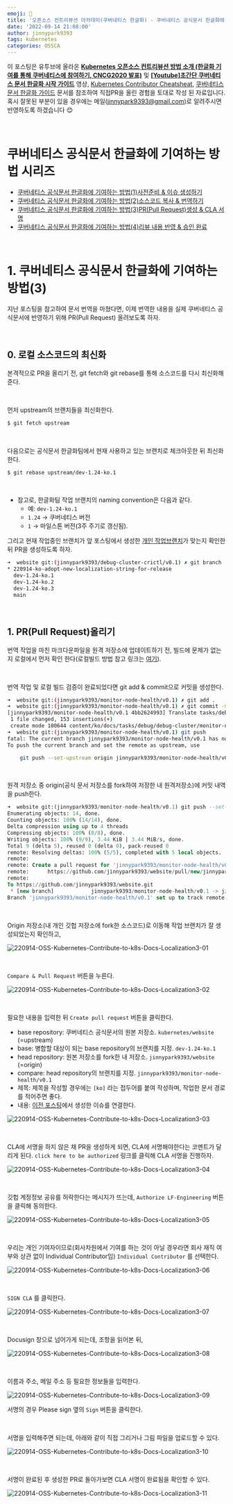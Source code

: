 ```yaml
---
emoji: 🔧
title: '오픈소스 컨트리뷰션 아카데미(쿠버네티스 한글화) - 쿠버네티스 공식문서 한글화에 기여하는 방법(3)PR(Pull Request)생성 & CLA 서명'
date: '2022-09-14 21:08:00'
author: jinnypark9393
tags: kubernetes
categories: OSSCA
---
```


이 포스팅은 유투브에 올라온 **[Kubernetes 오픈소스 컨트리뷰션 방법 소개 (한글화 기여를 통해 쿠버네티스에 참여하기, CNCG2020 발표)](https://www.youtube.com/watch?v=2JiKkPv_IGs)** 및 **[[Youtube]초간단 쿠버네티스 문서 한글화 시작 가이드](https://www.youtube.com/watch?v=OTl8HBjxIhc)** 영상, [Kubernetes Contributor Cheatsheat](https://www.kubernetes.dev/docs/contributor-cheatsheet/), [쿠버네티스 문서 한글화 가이드](https://kubernetes.io/ko/docs/contribute/localization_ko/) 문서를 참조하여 직접PR을 올린 경험을 토대로 작성 된 자료입니다. 혹시 잘못된 부분이 있을 경우에는 메일(jinnypark9393@gmail.com)로 알려주시면 반영하도록 하겠습니다 😊 

<br/>

# **쿠버네티스 공식문서 한글화에 기여하는 방법 시리즈**

- [쿠버네티스 공식문서 한글화에 기여하는 방법(1)사전준비 & 이슈 생성하기](https://jinnypark9393.github.io/220710-ossca-kubernetes-docs-localization1/)
- [쿠버네티스 공식문서 한글화에 기여하는 방법(2)소스코드 복사 & 번역하기](https://jinnypark9393.github.io/220717-ossca-kubernetes-docs-localization2/)
- [쿠버네티스 공식문서 한글화에 기여하는 방법(3)PR(Pull Request)생성 & CLA 서명](https://jinnypark9393.github.io/220914-ossca-kubernetes-docs-localization3/)
- [쿠버네티스 공식문서 한글화에 기여하는 방법(4)리뷰 내용 반영 & 승인 완료](https://jinnypark9393.github.io/220914-ossca-kubernetes-docs-localization4/)
  
<br/>

# 1. 쿠버네티스 공식문서 한글화에 기여하는 방법(3)

지난 포스팅을 참고하여 문서 번역을 마쳤다면, 이제 번역한 내용을 실제 쿠버네티스 공식문서에 반영하기 위해 PR(Pull Request) 올려보도록 하자.

<br/>

## 0. 로컬 소스코드의 최신화

본격적으로 PR을 올리기 전, git fetch와 git rebase를 통해 소스코드를 다시 최신화해준다.

<br/>

먼저 upstream의 브랜치들을 최신화한다.

```bash
$ git fetch upstream
```

<br/>

다음으로는 공식문서 한글화팀에서 현재 사용하고 있는 브랜치로 체크아웃한 뒤 최신화한다.

```bash
$ git rebase upstream/dev-1.24-ko.1
```

<br/>

- 참고로, 한글화팀 작업 브랜치의 naming convention은 다음과 같다.
    - 예: `dev-1.24-ko.1`
    - `1.24` → 쿠버네티스 버전
    - `1` → 마일스톤 버전(3주 주기로 갱신됨).

그리고 현재 작업중인 브랜치가 앞 포스팅에서 생성한 [개인 작업브랜치](https://jinnypark9393.github.io/220717-ossca-kubernetes-docs-localization2/)가 맞는지 확인한 뒤 PR을 생성하도록 하자.

```bash
➜  website git:(jinnypark9393/debug-cluster-crictl/v0.1) ✗ git branch
* 220914-ko-adopt-new-localization-string-for-release
  dev-1.24-ko.1
  dev-1.24-ko.2
  dev-1.24-ko.3
  main
```

<br/>

## 1. PR(Pull Request)올리기

번역 작업을 마친 마크다운파일을 원격 저장소에 업데이트하기 전, 빌드에 문제가 없는지 로컬에서 먼저 확인 한다(로컬빌드 방법 참고 링크는 [여기](https://jinnypark9393.github.io/220709-ossca-kubernetes-hugo-local-build/)).

<br/>

번역 작업 및 로컬 빌드 검증이 완료되었다면 git add & commit으로 커밋을 생성한다.

```bash
➜  website git:(jinnypark9393/monitor-node-health/v0.1) ✗ git add .
➜  website git:(jinnypark9393/monitor-node-health/v0.1) ✗ git commit -m "Translate tasks/debug/debug-cluster/monitor-node-health into Korean"
[jinnypark9393/monitor-node-health/v0.1 4bb2624993] Translate tasks/debug/debug-cluster/monitor-node-health into Korean
 1 file changed, 153 insertions(+)
 create mode 100644 content/ko/docs/tasks/debug/debug-cluster/monitor-node-health.md
➜  website git:(jinnypark9393/monitor-node-health/v0.1) git push
fatal: The current branch jinnypark9393/monitor-node-health/v0.1 has no upstream branch.
To push the current branch and set the remote as upstream, use

    git push --set-upstream origin jinnypark9393/monitor-node-health/v0.1
```

<br/>

원격 저장소 중 origin(공식 문서 저장소를 fork하여 저장한 내 원격저장소)에 커밋 내역을 push한다.

```sql
➜  website git:(jinnypark9393/monitor-node-health/v0.1) git push --set-upstream origin jinnypark9393/monitor-node-health/v0.1
Enumerating objects: 14, done.
Counting objects: 100% (14/14), done.
Delta compression using up to 4 threads
Compressing objects: 100% (8/8), done.
Writing objects: 100% (9/9), 3.44 KiB | 3.44 MiB/s, done.
Total 9 (delta 5), reused 0 (delta 0), pack-reused 0
remote: Resolving deltas: 100% (5/5), completed with 5 local objects.
remote:
remote: Create a pull request for 'jinnypark9393/monitor-node-health/v0.1' on GitHub by visiting:
remote:      https://github.com/jinnypark9393/website/pull/new/jinnypark9393/monitor-node-health/v0.1
remote:
To https://github.com/jinnypark9393/website.git
 * [new branch]            jinnypark9393/monitor-node-health/v0.1 -> jinnypark9393/monitor-node-health/v0.1
Branch 'jinnypark9393/monitor-node-health/v0.1' set up to track remote branch 'jinnypark9393/monitor-node-health/v0.1' from 'origin'.
```

<br/>

Origin 저장소(내 개인 깃헙 저장소에 fork한 소스코드)로 이동해 작업 브랜치가 잘 생성되었는지 확인하고,

![220914-OSS-Kubernetes-Contribute-to-k8s-Docs-Localization3-01](./220914-OSS-Kubernetes-Contribute-to-k8s-Docs-Localization3-01.png)

<br/>

`Compare & Pull Request` 버튼을 누른다.

![220914-OSS-Kubernetes-Contribute-to-k8s-Docs-Localization3-02](./220914-OSS-Kubernetes-Contribute-to-k8s-Docs-Localization3-02.png)

<br/>

필요한 내용을 입력한 뒤 `Create pull request` 버튼을 클릭한다.

- base repository: 쿠버네티스 공식문서의 원본 저장소. `kubernetes/website` (=upstream)
- base: 병합할 대상이 되는 base repository의 브랜치를 지정. `dev-1.24-ko.1`
- head repository: 원본 저장소를 fork한 내 저장소. `jinnypark9393/website` (=origin)
- compare: head repository의 브랜치를 지정. `jinnypark9393/monitor-node-health/v0.1`
- 제목: 제목을 작성할 경우에는 `[ko]` 라는 접두어를 붙여 작성하며, 작업한 문서 경로를 적어주면 좋다.
- 내용: [이전 포스팅](https://jinnypark9393.github.io/220710-ossca-kubernetes-docs-localization1/)에서 생성한 이슈를 연결한다.

![220914-OSS-Kubernetes-Contribute-to-k8s-Docs-Localization3-03](./220914-OSS-Kubernetes-Contribute-to-k8s-Docs-Localization3-03.png)

<br/>

CLA에 서명을 하지 않은 채 PR을 생성하게 되면, CLA에 서명해야한다는 코멘트가 달리게 된다. `click here to be authorized` 링크를 클릭해 CLA 서명을 진행하자.

![220914-OSS-Kubernetes-Contribute-to-k8s-Docs-Localization3-04](./220914-OSS-Kubernetes-Contribute-to-k8s-Docs-Localization3-04.png)

<br/>

깃헙 계정정보 공유를 허락한다는 메시지가 뜨는데, `Authorize LF-Engineering` 버튼을 클릭해 동의한다.

![220914-OSS-Kubernetes-Contribute-to-k8s-Docs-Localization3-05](./220914-OSS-Kubernetes-Contribute-to-k8s-Docs-Localization3-05.png)

<br/>

우리는 개인 기여자이므로(회사차원에서 기여를 하는 것이 아닐 경우라면 회사 재직 여부와 상관 없이 Individual Contributor임) `Individual Contributor` 를 선택한다.

![220914-OSS-Kubernetes-Contribute-to-k8s-Docs-Localization3-06](./220914-OSS-Kubernetes-Contribute-to-k8s-Docs-Localization3-06.png)

<br/>

`SIGN CLA` 를 클릭한다.

![220914-OSS-Kubernetes-Contribute-to-k8s-Docs-Localization3-07](./220914-OSS-Kubernetes-Contribute-to-k8s-Docs-Localization3-07.png)

<br/>

Docusign 창으로 넘어가게 되는데, 조항을 읽어본 뒤,

![220914-OSS-Kubernetes-Contribute-to-k8s-Docs-Localization3-08](./220914-OSS-Kubernetes-Contribute-to-k8s-Docs-Localization3-08.png)

<br/>

이름과 주소, 메일 주소 등 필요한 정보들을 입력한다.

![220914-OSS-Kubernetes-Contribute-to-k8s-Docs-Localization3-09](./220914-OSS-Kubernetes-Contribute-to-k8s-Docs-Localization3-09.png)

서명의 경우 Please sign 옆의 `Sign` 버튼을 클릭한다.

<br/>

서명을 입력해주면 되는데, 아래와 같이 직접 그리거나 그림 파일을 업로드할 수 있다.

![220914-OSS-Kubernetes-Contribute-to-k8s-Docs-Localization3-10](./220914-OSS-Kubernetes-Contribute-to-k8s-Docs-Localization3-10.png)

<br/>

서명이 완료된 후 생성한 PR로 돌아가보면 CLA 서명이 완료됨을 확인할 수 있다.

![220914-OSS-Kubernetes-Contribute-to-k8s-Docs-Localization3-11](./220914-OSS-Kubernetes-Contribute-to-k8s-Docs-Localization3-11.png)

<br/>